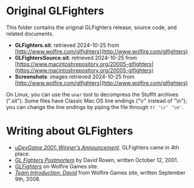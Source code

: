 # Original GLFighters

This folder contains the original GLFighters release, source code, and related documents.

* **GLFighters.sit**: retrieved 2024-10-25 from [http://www.wolfire.com/glfighters](http://www.wolfire.com/glfighters)
* **GLFightersSource.sit**: retrieved 2024-10-25 from [https://www.macintoshrepository.org/20005-glfighters](https://www.macintoshrepository.org/20005-glfighters)
* **Screenshots**: images retrieved 2024-10-25 from [http://www.wolfire.com/glfighters](http://www.wolfire.com/glfighters)

On Linux, you can use the `unar` tool to decompress the StuffIt archives (".sit"). Some files have Classic Mac OS line endings ("\r" instead of "\n"); you can change the line endings by piping the file through `tr '\r' '\n'`.

# Writing about GLFighters

* [*uDevGame 2001: Winner's Announcement*](https://web.archive.org/web/20011110185112/http://www.idevgames.com/html/contest/contests.php3). GLFighters came in 4th place.
* [*GL Fighters Postmortem*](https://web.archive.org/web/20011224184117/http://www.idevgames.com/articleshow.php3?showid=56) by David Rosen, written October 12, 2001.
* [*GLFighters*](https://web.archive.org/web/20240421083735/http://www.wolfire.com/glfighters) on Wolfire Games site.
* [*Team Introduction: David*](https://web.archive.org/web/20240521075606/http://blog.wolfire.com/2008/09/team-introduction-david/) from Wolfire Games site, written September 9th, 2008.
